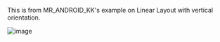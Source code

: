 This is from MR_ANDROID_KK's example on Linear Layout with vertical orientation.

![image](https://user-images.githubusercontent.com/65780208/124362665-012caa00-dc54-11eb-8196-e71bbe3f6d77.png)
